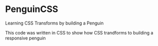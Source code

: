# PenguinCSS
Learning CSS Transforms by building a Penguin

This code was written in CSS to show how CSS trandforms to building a responsive penguin
